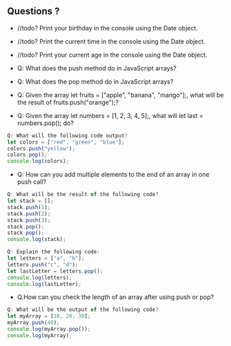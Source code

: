 ## Questions ?

- //todo? Print your birthday in the console using the Date object.
- //todo? Print the current time in the console using the Date object.
- //todo? Print your current age in the console using the Date object.

- Q: What does the push method do in JavaScript arrays?
- Q: What does the pop method do in JavaScript arrays?
- Q: Given the array let fruits = ["apple", "banana", "mango"];, what will be the result of fruits.push("orange");?
- Q: Given the array let numbers = [1, 2, 3, 4, 5];, what will let last = numbers.pop(); do?

```js
Q: What will the following code output?
let colors = ["red", "green", "blue"];
colors.push("yellow");
colors.pop();
console.log(colors);
```

- Q: How can you add multiple elements to the end of an array in one push call?

```js
Q: What will be the result of the following code?
let stack = [];
stack.push(1);
stack.push(2);
stack.push(3);
stack.pop();
stack.pop();
console.log(stack);
```

```js
Q: Explain the following code:
let letters = ["a", "b"];
letters.push("c", "d");
let lastLetter = letters.pop();
console.log(letters);
console.log(lastLetter);
```

- Q.How can you check the length of an array after using push or pop?

```js
Q: What will be the output of the following code?
let myArray = [10, 20, 30];
myArray.push(40);
console.log(myArray.pop());
console.log(myArray);
```